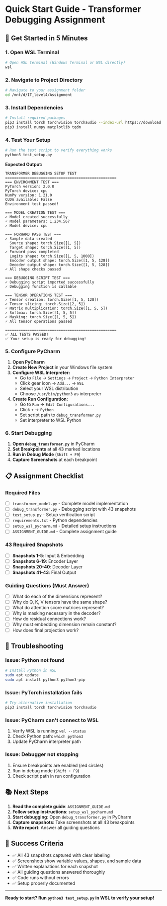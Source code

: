 # Quick Start Guide - Transformer Debugging Assignment

## 🚀 Get Started in 5 Minutes

### 1. Open WSL Terminal
```bash
# Open WSL terminal (Windows Terminal or WSL directly)
wsl
```

### 2. Navigate to Project Directory
```bash
# Navigate to your assignment folder
cd /mnt/d/IT_level4/Assignment
```

### 3. Install Dependencies
```bash
# Install required packages
pip3 install torch torchvision torchaudio --index-url https://download.pytorch.org/whl/cpu
pip3 install numpy matplotlib tqdm
```

### 4. Test Your Setup
```bash
# Run the test script to verify everything works
python3 test_setup.py
```

**Expected Output:**
```
TRANSFORMER DEBUGGING SETUP TEST
==================================================
=== ENVIRONMENT TEST ===
PyTorch version: 2.0.0
PyTorch device: cpu
NumPy version: 1.21.0
CUDA available: False
Environment test passed!

=== MODEL CREATION TEST ===
✓ Model created successfully
✓ Model parameters: 1,234,567
✓ Model device: cpu

=== FORWARD PASS TEST ===
✓ Sample data created
  Source shape: torch.Size([1, 5])
  Target shape: torch.Size([1, 5])
✓ Forward pass completed
  Logits shape: torch.Size([1, 5, 1000])
  Encoder output shape: torch.Size([1, 5, 128])
  Decoder output shape: torch.Size([1, 5, 128])
✓ All shape checks passed

=== DEBUGGING SCRIPT TEST ===
✓ Debugging script imported successfully
✓ Debugging function is callable

=== TENSOR OPERATIONS TEST ===
✓ Tensor creation: torch.Size([1, 5, 128])
✓ Tensor slicing: torch.Size([2, 5])
✓ Matrix multiplication: torch.Size([1, 5, 5])
✓ Softmax: torch.Size([1, 5, 5])
✓ Masking: torch.Size([1, 5, 5])
✓ All tensor operations passed

==================================================
✅ ALL TESTS PASSED!
✅ Your setup is ready for debugging!
```

### 5. Configure PyCharm

1. **Open PyCharm**
2. **Create New Project** in your Windows file system
3. **Configure WSL Interpreter:**
   - Go to `File` → `Settings` → `Project` → `Python Interpreter`
   - Click gear icon → `Add...` → `WSL`
   - Select your WSL distribution
   - Choose `/usr/bin/python3` as interpreter
4. **Create Run Configuration:**
   - Go to `Run` → `Edit Configurations...`
   - Click `+` → `Python`
   - Set script path to `debug_transformer.py`
   - Set interpreter to WSL Python

### 6. Start Debugging

1. **Open `debug_transformer.py`** in PyCharm
2. **Set Breakpoints** at all 43 marked locations
3. **Run in Debug Mode** (`Shift + F9`)
4. **Capture Screenshots** at each breakpoint

## 📋 Assignment Checklist

### Required Files
- [ ] `transformer_model.py` - Complete model implementation
- [ ] `debug_transformer.py` - Debugging script with 43 snapshots
- [ ] `test_setup.py` - Setup verification script
- [ ] `requirements.txt` - Python dependencies
- [ ] `setup_wsl_pycharm.md` - Detailed setup instructions
- [ ] `ASSIGNMENT_GUIDE.md` - Complete assignment guide

### 43 Required Snapshots
- [ ] **Snapshots 1-5**: Input & Embedding
- [ ] **Snapshots 6-19**: Encoder Layer
- [ ] **Snapshots 20-40**: Decoder Layer  
- [ ] **Snapshots 41-43**: Final Output

### Guiding Questions (Must Answer)
- [ ] What do each of the dimensions represent?
- [ ] Why do Q, K, V tensors have the same shape?
- [ ] What do attention score matrices represent?
- [ ] Why is masking necessary in the decoder?
- [ ] How do residual connections work?
- [ ] Why must embedding dimension remain constant?
- [ ] How does final projection work?

## 🔧 Troubleshooting

### Issue: Python not found
```bash
# Install Python in WSL
sudo apt update
sudo apt install python3 python3-pip
```

### Issue: PyTorch installation fails
```bash
# Try alternative installation
pip3 install torch torchvision torchaudio
```

### Issue: PyCharm can't connect to WSL
1. Verify WSL is running: `wsl --status`
2. Check Python path: `which python3`
3. Update PyCharm interpreter path

### Issue: Debugger not stopping
1. Ensure breakpoints are enabled (red circles)
2. Run in debug mode (`Shift + F9`)
3. Check script path in run configuration

## 📚 Next Steps

1. **Read the complete guide**: `ASSIGNMENT_GUIDE.md`
2. **Follow setup instructions**: `setup_wsl_pycharm.md`
3. **Start debugging**: Open `debug_transformer.py` in PyCharm
4. **Capture snapshots**: Take screenshots at all 43 breakpoints
5. **Write report**: Answer all guiding questions

## 🎯 Success Criteria

- ✅ All 43 snapshots captured with clear labeling
- ✅ Screenshots show variable values, shapes, and sample data
- ✅ Written explanations for each snapshot
- ✅ All guiding questions answered thoroughly
- ✅ Code runs without errors
- ✅ Setup properly documented

---

**Ready to start? Run `python3 test_setup.py` in WSL to verify your setup!**
